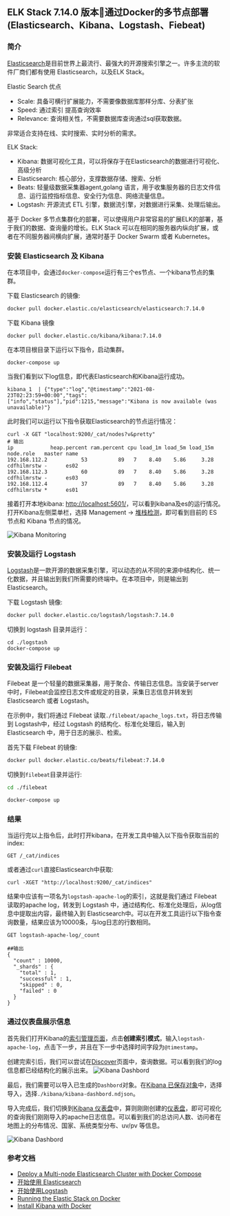 ## ELK Stack 7.14.0 版本通过Docker的多节点部署 (Elasticsearch、Kibana、Logstash、Fiebeat)

### 简介

[Elasticsearch](https://www.elastic.co/cn/elasticsearch/)是目前世界上最流行、最强大的开源搜索引擎之一。许多主流的软件厂商们都有使用 Elasticsearch，以及ELK Stack。

Elastic Search 优点

 * Scale: 具备可横行扩展能力，不需要像数据库那样分库、分表扩张
 * Speed: 通过索引 提高查询效率
 * Relevance: 查询相关性，不需要数据库查询通过sql获取数据。

非常适合支持在线、实时搜索、实时分析的需求。

ELK Stack:

* Kibana: 数据可视化工具，可以将保存于在Elasticsearch的数据进行可视化、高级分析
* Elasticsearch: 核心部分，支撑数据存储、搜索、分析
* Beats: 轻量级数据采集器agent,golang 语言，用于收集服务器的日志文件信息、运行监控指标信息、安全行为信息、网络流量信息。
* Logstash: 开源流式 ETL 引擎，数据流引擎，对数据进行采集、处理后输出。

基于 Docker 多节点集群化的部署，可以使得用户非常容易的扩展ELK的部署，基于我们的数据、查询量的增长。ELK Stack 可以在相同的服务器内纵向扩展，或者在不同服务器间横向扩展，通常时基于 Docker Swarm 或者 Kubernetes。

### 安装 Elasticsearch 及 Kibana

在本项目中，会通过`docker-compose`运行有三个es节点、一个kibana节点的集群。

下载 Elasticsearch 的镜像:
``` bash
docker pull docker.elastic.co/elasticsearch/elasticsearch:7.14.0
```

下载 Kibana 镜像
```
docker pull docker.elastic.co/kibana/kibana:7.14.0
```

在本项目根目录下运行以下指令，启动集群。
```
docker-compose up
```
当我们看到以下log信息，即代表Elasticsearch和Kibana运行成功。
```
kibana_1  | {"type":"log","@timestamp":"2021-08-23T02:23:59+00:00","tags":["info","status"],"pid":1215,"message":"Kibana is now available (was unavailable)"}
```

此时我们可以运行以下指令获取Elasticsearch的节点运行情况：
```
curl -X GET "localhost:9200/_cat/nodes?v&pretty"
# 输出
ip            heap.percent ram.percent cpu load_1m load_5m load_15m node.role   master name
192.168.112.2           53          89   7    8.40    5.86     3.28 cdfhilmrstw -      es02
192.168.112.3           60          89   7    8.40    5.86     3.28 cdfhilmrstw -      es03
192.168.112.4           37          89   7    8.40    5.86     3.28 cdfhilmrstw *      es01
```

接着打开本地kibana: [http://localhost:5601/](http://localhost:5601/)，可以看到kibana及es的运行情况。打开Kibana左侧菜单栏，选择 Management -> [堆栈检测](http://localhost:5601/app/monitoring)，即可看到目前的 ES 节点和 Kibana 节点的情况。

![Kibana Monitoring](https://blog-images-1304189995.cos.ap-guangzhou.myqcloud.com/elk-docker/kibana-monitoring.png)


### 安装及运行 Logstash

[Logstash](https://www.elastic.co/guide/en/logstash/current/index.html)是一款开源的数据采集引擎，可以动态的从不同的来源中结构化、统一化数据，并且输出到我们所需要的终端中。在本项目中，则是输出到 Elasticsearch。

下载 Logstash 镜像:
``` bash
docker pull docker.elastic.co/logstash/logstash:7.14.0
```

切换到 logstash 目录并运行：
```
cd ./logstash
docker-compose up
```

### 安装及运行 Filebeat

Filebeat 是一个轻量的数据采集器，用于聚合、传输日志信息。当安装于server中时，Filebeat会监控日志文件或规定的目录，采集日志信息并转发到 Elasticsearch 或者 Logstash。

在示例中，我们将通过 Filebeat 读取`./filebeat/apache_logs.txt`，将日志传输到 Logstash中，经过 Logstash 的结构化、标准化处理后，输入到 Elasticsearch 中，用于日志的展示、检索。

首先下载 Filebeat 的镜像:
``` bash
docker pull docker.elastic.co/beats/filebeat:7.14.0
```

切换到`filebeat`目录并运行:

``` bash
cd ./filebeat

docker-compose up
```

### 结果

当运行完以上指令后，此时打开kibana，在开发工具中输入以下指令获取当前的index:

```
GET /_cat/indices
```

或者通过`curl`直接Elasticsearch中获取:
```
curl -XGET "http://localhost:9200/_cat/indices"
```

结果中应该有一项名为`logstash-apache-log`的索引，这就是我们通过 Filebeat 读取的apache log，转发到 Logstash 中，通过结构化、标准化处理后，从log信息中提取出内容，最终输入到 Elasticsearch中。可以在开发工具运行以下指令查询数量，结果应该为10000条，与log日志的行数相同。

```
GET logstash-apache-log/_count

##输出
{
  "count" : 10000,
  "_shards" : {
    "total" : 1,
    "successful" : 1,
    "skipped" : 0,
    "failed" : 0
  }
}
```

### 通过仪表盘展示信息

首先我们打开Kibana的[索引管理页面](http://localhost:5601/app/management/kibana/indexPatterns)，点击**创建索引模式**，输入`logstash-apache-log`，点击下一步，并且在下一步中选择时间字段为`@timestamp`。

创建完索引后，我们可以尝试在[Discover](http://localhost:5601/app/discover#/?_g=(filters:!(),query:(language:lucene,query:'*'),refreshInterval:(pause:!t,value:0),time:(from:'2015-05-10T19:10:56.990Z',to:'2015-05-25T19:10:56.990Z'))&_a=(columns:!(),filters:!(),index:'693a3a50-0183-11ec-b1da-dfd897cc0ac3',interval:auto,query:(language:kuery,query:''),sort:!(!('@timestamp',desc))))页面中，查询数据。可以看到我们的log信息都已经结构化的展示出来。
![Kibana Dashbord](https://blog-images-1304189995.cos.ap-guangzhou.myqcloud.com/elk-docker/kibana-discover.png)


最后，我们需要可以导入已生成的`Dashbord`对象。在[Kibana 已保存对象](http://localhost:5601/app/management/kibana/objects)中，选择导入，选择`./kibana/kibana-dashbord.ndjson`。

导入完成后，我们切换到[Kibana 仪表盘](http://localhost:5601/app/dashboards)中，算则刚刚创建的[仪表盘](http://localhost:5601/app/dashboards#/view/Sample-Dashboard-for-Apache-Logs)，即可可视化的查询我们刚刚导入的apache日志信息。可以看到我们的总访问人数、访问者在地图上的分布情况、国家、系统类型分布、uv/pv 等信息。

![Kibana Dashbord](https://blog-images-1304189995.cos.ap-guangzhou.myqcloud.com/elk-docker/kibana-dashbord.png)


### 参考文档

 - [Deploy a Multi-node Elasticsearch Cluster with Docker Compose](https://edward-cernera.medium.com/deploy-a-multi-node-elasticsearch-instance-with-docker-compose-ef63625f246e)
 - [开始使用 Elasticsearch](https://www.elastic.co/cn/webinars/getting-started-elasticsearch)
 - [开始使用Logstash](https://www.elastic.co/cn/webinars/getting-started-logstash)
 - [Running the Elastic Stack on Docker](https://www.elastic.co/guide/en/elastic-stack-get-started/current/get-started-docker.html#get-started-docker)
 - [Install Kibana with Docker](https://www.elastic.co/guide/en/kibana/current/docker.html)
